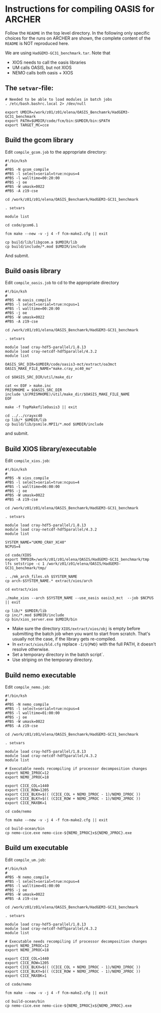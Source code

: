 # Instructions for compiling OASIS for ARCHER

Follow the ```README``` in the top level directory. In the following only specific choices for the runs on ARCHER are shown, the complete content of the ```README``` is NOT reproduced here.

We are using ```HadGEM3-GC31_benchmark.tar```. Note that
* XIOS needs to call the oasis libraries
* UM calls OASIS, but not XIOS
* NEMO calls both oasis + XIOS

## The ```setvar```-file:

````
# Needed to be able to load modules in batch jobs
. /etc/bash.bashrc.local 2> /dev/null

export UMDIR=/work/z01/z01/elena/OASIS_Benchamrk/HadGEM3-GC31_benchmark
export PATH=$UMDIR/code/fcm/bin:$UMDIR/bin:$PATH
export TARGET_MC=cce
````

## Build the gcom library

Edit ```compile_gcom.job``` to the appropriate directory:

````
#!/bin/ksh
#
#PBS -N gcom_compile
#PBS -l select=serial=true:ncpus=4
#PBS -l walltime=00:20:00
#PBS -j oe
#PBS -W umask=0022
#PBS -A z19-cse

cd /work/z01/z01/elena/OASIS_Benchamrk/HadGEM3-GC31_benchmark

. setvars

module list

cd code/gcom6.1

fcm make --new -v -j 4 -f fcm-make2.cfg || exit

cp build/lib/libgcom.a $UMDIR/lib
cp build/include/*.mod $UMDIR/include
````
And submit.

## Build oasis library

Edit ```compile_oasis.job``` to cd to the appropriate directory

````
#!/bin/ksh
#
#PBS -N oasis_compile
#PBS -l select=serial=true:ncpus=1
#PBS -l walltime=00:20:00
#PBS -j oe
#PBS -W umask=0022
#PBS -A z19-cse

cd /work/z01/z01/elena/OASIS_Benchamrk/HadGEM3-GC31_benchmark

. setvars

module load cray-hdf5-parallel/1.8.13
module load cray-netcdf-hdf5parallel/4.3.2
module list

OASIS_SRC_DIR=$UMDIR/code/oasis3-mct/extract/oa3mct
OASIS_MAKE_FILE_NAME="make.cray_xc40_mo"

cd $OASIS_SRC_DIR/util/make_dir

cat << EOF > make.inc
PRISMHOME = $OASIS_SRC_DIR
include \$(PRISMHOME)/util/make_dir/$OASIS_MAKE_FILE_NAME
EOF

make -f TopMakefileOasis3 || exit

cd ../../crayxc40
cp lib/* $UMDIR/lib
cp build/lib/psmile.MPI1/*.mod $UMDIR/include
````
and submit.

## Build XIOS library/executable

Edit ```compile_xios.job```:

````
#!/bin/ksh
#
#PBS -N xios_compile
#PBS -l select=serial=true:ncpus=4
#PBS -l walltime=06:00:00
#PBS -j oe
#PBS -W umask=0022
#PBS -A z19-cse

cd /work/z01/z01/elena/OASIS_Benchamrk/HadGEM3-GC31_benchmark

. setvars

module load cray-hdf5-parallel/1.8.13
module load cray-netcdf-hdf5parallel/4.3.2
module list

SYSTEM_NAME="UKMO_CRAY_XC40"
NCPUS=4

cd code/XIOS
export TMPDIR=/work/z01/z01/elena/OASIS/HadGEM3-GC31_benchmark/tmp
lfs setstripe -c 1 /work/z01/z01/elena/OASIS/HadGEM3-GC31_benchmark/tmp/

. ./mk_arch_files.sh $SYSTEM_NAME
cp arch-$SYSTEM_NAME.* extract/xios/arch

cd extract/xios

./make_xios --arch $SYSTEM_NAME --use_oasis oasis3_mct  --job $NCPUS || exit

cp lib/* $UMDIR/lib
cp inc/*.mod $UMDIR/include
cp bin/xios_server.exe $UMDIR/bin
````

* Make sure the directory ```XIOS/extract/xios/obj``` is empty before submitting the batch job when you want to start from scratch. That's usually not the case, if the library gets re-compiled.
* In ```extract/xios/bld.cfg``` replace ```-I/${PWD}``` with the full PATH, it doesn't resolve otherwise.
* Set a temporary directory in the batch script`.
* Use striping on the temporary directory.

## Build nemo executable

Edit ```compile_nemo.job```:

````
#!/bin/ksh
#
#PBS -N nemo_compile
#PBS -l select=serial=true:ncpus=4
#PBS -l walltime=01:00:00
#PBS -j oe
#PBS -W umask=0022
#PBS -A z19-cse

cd /work/z01/z01/elena/OASIS_Benchamrk/HadGEM3-GC31_benchmark

. setvars

module load cray-hdf5-parallel/1.8.13
module load cray-netcdf-hdf5parallel/4.3.2
module list

# Executable needs recompiling if processor decomposition changes
export NEMO_IPROC=12
export NEMO_JPROC=18

export CICE_COL=1440
export CICE_ROW=1205
export CICE_BLKX=$(( (CICE_COL + NEMO_IPROC - 1)/NEMO_IPROC ))
export CICE_BLKY=$(( (CICE_ROW + NEMO_JPROC - 1)/NEMO_JPROC ))
export CICE_MAXBK=1

cd code/nemo

fcm make --new -v -j 4 -f fcm-make2.cfg || exit

cd build-ocean/bin
cp nemo-cice.exe nemo-cice-${NEMO_IPROC}x${NEMO_JPROC}.exe
````
## Build um executable
Edit ```compile_um.job```:

````
#!/bin/ksh
#
#PBS -N nemo_compile
#PBS -l select=serial=true:ncpus=4
#PBS -l walltime=01:00:00
#PBS -j oe
#PBS -W umask=0022
#PBS -A z19-cse

cd /work/z01/z01/elena/OASIS_Benchamrk/HadGEM3-GC31_benchmark

. setvars

module load cray-hdf5-parallel/1.8.13
module load cray-netcdf-hdf5parallel/4.3.2
module list

# Executable needs recompiling if processor decomposition changes
export NEMO_IPROC=12
export NEMO_JPROC=18

export CICE_COL=1440
export CICE_ROW=1205
export CICE_BLKX=$(( (CICE_COL + NEMO_IPROC - 1)/NEMO_IPROC ))
export CICE_BLKY=$(( (CICE_ROW + NEMO_JPROC - 1)/NEMO_JPROC ))
export CICE_MAXBK=1

cd code/nemo

fcm make --new -v -j 4 -f fcm-make2.cfg || exit

cd build-ocean/bin
cp nemo-cice.exe nemo-cice-${NEMO_IPROC}x${NEMO_JPROC}.exe
````




